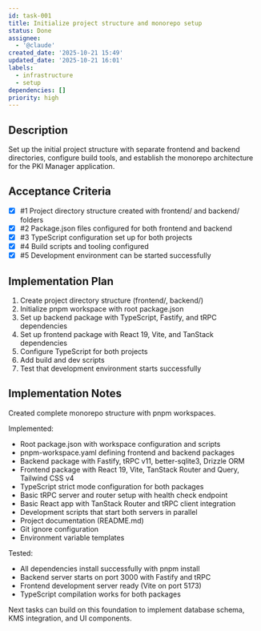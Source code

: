 ```yaml
---
id: task-001
title: Initialize project structure and monorepo setup
status: Done
assignee:
  - '@claude'
created_date: '2025-10-21 15:49'
updated_date: '2025-10-21 16:01'
labels:
  - infrastructure
  - setup
dependencies: []
priority: high
---
```


## Description

<!-- SECTION:DESCRIPTION:BEGIN -->
Set up the initial project structure with separate frontend and backend directories, configure build tools, and establish the monorepo architecture for the PKI Manager application.
<!-- SECTION:DESCRIPTION:END -->

## Acceptance Criteria
<!-- AC:BEGIN -->
- [x] #1 Project directory structure created with frontend/ and backend/ folders
- [x] #2 Package.json files configured for both frontend and backend
- [x] #3 TypeScript configuration set up for both projects
- [x] #4 Build scripts and tooling configured
- [x] #5 Development environment can be started successfully
<!-- AC:END -->

## Implementation Plan

<!-- SECTION:PLAN:BEGIN -->
1. Create project directory structure (frontend/, backend/)
2. Initialize pnpm workspace with root package.json
3. Set up backend package with TypeScript, Fastify, and tRPC dependencies
4. Set up frontend package with React 19, Vite, and TanStack dependencies
5. Configure TypeScript for both projects
6. Add build and dev scripts
7. Test that development environment starts successfully
<!-- SECTION:PLAN:END -->

## Implementation Notes

<!-- SECTION:NOTES:BEGIN -->
Created complete monorepo structure with pnpm workspaces.

Implemented:
- Root package.json with workspace configuration and scripts
- pnpm-workspace.yaml defining frontend and backend packages
- Backend package with Fastify, tRPC v11, better-sqlite3, Drizzle ORM
- Frontend package with React 19, Vite, TanStack Router and Query, Tailwind CSS v4
- TypeScript strict mode configuration for both packages
- Basic tRPC server and router setup with health check endpoint
- Basic React app with TanStack Router and tRPC client integration
- Development scripts that start both servers in parallel
- Project documentation (README.md)
- Git ignore configuration
- Environment variable templates

Tested:
- All dependencies install successfully with pnpm install
- Backend server starts on port 3000 with Fastify and tRPC
- Frontend development server ready (Vite on port 5173)
- TypeScript compilation works for both packages

Next tasks can build on this foundation to implement database schema, KMS integration, and UI components.
<!-- SECTION:NOTES:END -->

